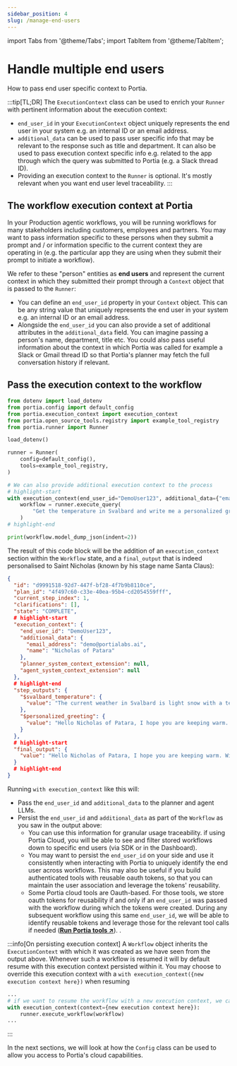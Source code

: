 ```yaml
---
sidebar_position: 4
slug: /manage-end-users
---
```


import Tabs from '@theme/Tabs';
import TabItem from '@theme/TabItem';

# Handle multiple end users

How to pass end user specific context to Portia.

:::tip[TL;DR]
The `ExecutionContext` class can be used to enrich your `Runner` with pertinent information about the execution context:
- `end_user_id` in your `ExecutionContext` object uniquely represents the end user in your system e.g. an internal ID or an email address.
- `additional_data` can be used to pass user specific info that may be relevant to the response such as title and department. It can also be used to pass execution context specific info e.g. related to the app through which the query was submitted to Portia (e.g. a Slack thread ID).
- Providing an execution context to the `Runner` is optional. It's mostly relevant when you want end user level traceability.
:::


## The workflow execution context at Portia

In your Production agentic workflows, you will be running workflows for many stakeholders including customers, employees and partners. You may want to pass information specific to these persons when they submit a prompt and / or information specific to the current context they are operating in (e.g. the particular app they are using when they submit their prompt to initiate a workflow).

We refer to these "person" entities as **end users** and represent the current context in which they submitted their prompt through a `Context` object that is passed to the `Runner`:
- You can define an `end_user_id` property in your `Context` object. This can be any string value that uniquely represents the end user in your system e.g. an internal ID or an email address.
- Alongside the `end_user_id` you can also provide a set of additional attributes in the `additional_data` field. You can imagine passing a person's name, department, title etc. You could also pass useful information about the context in which Portia was called for example a Slack or Gmail thread ID so that Portia's planner may fetch the full conversation history if relevant.

## Pass the execution context to the workflow

```python title="main.py"
from dotenv import load_dotenv
from portia.config import default_config
from portia.execution_context import execution_context
from portia.open_source_tools.registry import example_tool_registry
from portia.runner import Runner

load_dotenv()

runner = Runner(
    config=default_config(),
    tools=example_tool_registry,
)

# We can also provide additional execution context to the process
# highlight-start
with execution_context(end_user_id="DemoUser123", additional_data={"email_address": "demo@portialabs.ai", "name": "Nicholas of Patara"}):
    workflow = runner.execute_query(
        "Get the temperature in Svalbard and write me a personalized greeting with the result.",
    )
# highlight-end

print(workflow.model_dump_json(indent=2))
```

The result of this code block will be the addition of an `execution_context` section within the `Workflow` state, and a `final_output` that is indeed personalised to Saint Nicholas (known by his stage name Santa Claus):
```json title="workflow_state.json"
{
  "id": "d9991518-92d7-447f-bf28-4f7b9b8110ce",
  "plan_id": "4f497c60-c33e-40ea-95b4-cd2054559fff",
  "current_step_index": 1,
  "clarifications": [],
  "state": "COMPLETE",
  # highlight-start
  "execution_context": {
    "end_user_id": "DemoUser123",
    "additional_data": {
      "email_address": "demo@portialabs.ai",
      "name": "Nicholas of Patara"
    },
    "planner_system_context_extension": null,
    "agent_system_context_extension": null
  },
  # highlight-end
  "step_outputs": {
    "$svalbard_temperature": {
      "value": "The current weather in Svalbard is light snow with a temperature of -11.53°C."
    },
    "$personalized_greeting": {
      "value": "Hello Nicholas of Patara, I hope you are keeping warm. With the current weather in Svalbard showing light snow and a temperature of -11.53°C, make sure to bundle up and stay cozy!"
    }
  },
  # highlight-start
  "final_output": {
    "value": "Hello Nicholas of Patara, I hope you are keeping warm. With the current weather in Svalbard showing light snow and a temperature of -11.53°C, make sure to bundle up and stay cozy!"
  }
  # highlight-end
}
```

Running `with execution_context` like this will:
- Pass the `end_user_id` and `additional_data` to the planner and agent LLMs.
- Persist the `end_user_id` and `additional_data` as part of the `Workflow` as you saw in the output above:
    - You can use this information for granular usage traceability. if using Portia Cloud, you will be able to see and filter stored workflows down to specific end users (via SDK or in the Dashboard).
    - You may want to persist the `end_user_id` on your side and use it consistently when interacting with Portia to uniquely identify the end user across workflows. This may also be useful if you build authenticated tools with reusable oauth tokens, so that you can maintain the user association and leverage the tokens' reusability.
    - Some Portia cloud tools are Oauth-based. For those tools, we store oauth tokens for reusability if and only if an `end_user_id` was passed with the workflow during which the tokens were created. During any subsequent workflow using this same `end_user_id`, we will be able to identify reusable tokens and leverage those for the relevant tool calls if needed (<a href="/run-portia-tools" target="_blank">**Run Portia tools ↗**</a>). .

:::info[On persisting execution context]
A `Workflow` object inherits the `ExecutionContext` with which it was created as we have seen from the output above. Whenever such a workflow is resumed it will by default resume with this execution context persisted within it. You may choose to override this execution context with a `with execution_context({new execution context here})` when resuming
```python
...
# if we want to resume the workflow with a new execution context, we can override it
with execution_context(context={new execution context here}):
    runner.execute_workflow(workflow)
...
```
:::

In the next sections, we will look at how the `Config` class can be used to allow you access to Portia's cloud capabilities.